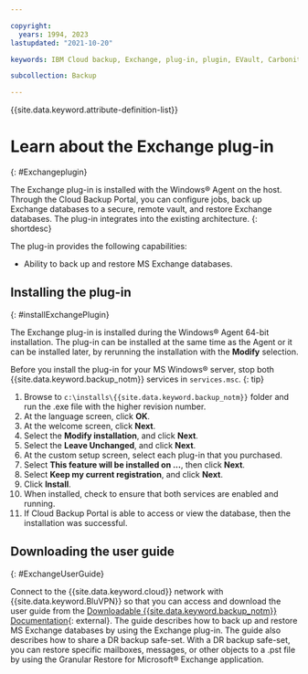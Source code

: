 ```yaml
---

copyright:
  years: 1994, 2023
lastupdated: "2021-10-20"

keywords: IBM Cloud backup, Exchange, plug-in, plugin, EVault, Carbonite

subcollection: Backup

---
```

{{site.data.keyword.attribute-definition-list}}

# Learn about the Exchange plug-in
{: #Exchangeplugin}

The Exchange plug-in is installed with the Windows&reg; Agent on the host. Through the Cloud Backup Portal, you can configure jobs, back up Exchange databases to a secure, remote vault, and restore Exchange databases. The plug-in integrates into the existing architecture.
{: shortdesc}

The plug-in provides the following capabilities:
- Ability to back up and restore MS Exchange databases.

## Installing the plug-in
{: #installExchangePlugin}

The Exchange plug-in is installed during the Windows&reg; Agent 64-bit installation. The plug-in can be installed at the same time as the Agent or it can be installed later, by rerunning the installation with the **Modify** selection.

Before you install the plug-in for your MS Windows&reg; server, stop both {{site.data.keyword.backup_notm}} services in `services.msc`.
{: tip}

1. Browse to `c:\installs\{{site.data.keyword.backup_notm}}` folder and run the .exe file with the higher revision number.
2. At the language screen, click **OK**.
3. At the welcome screen, click **Next**.
4. Select the **Modify installation**, and click **Next**.
5. Select the **Leave Unchanged**, and click **Next**.
6. At the custom setup screen, select each plug-in that you purchased.
7. Select **This feature will be installed on ...**, then click **Next**.
8. Select **Keep my current registration**, and click **Next**.
9. Click **Install**.
10. When installed, check to ensure that both services are enabled and running.
11. If Cloud Backup Portal is able to access or view the database, then the installation was successful.

## Downloading the user guide
{: #ExchangeUserGuide}

Connect to the {{site.data.keyword.cloud}} network with {{site.data.keyword.BluVPN}} so that you can access and download the user guide from the [Downloadable {{site.data.keyword.backup_notm}} Documentation](http://downloads.service.softlayer.com/evault/Documentation/){: external}. The guide describes how to back up and restore MS Exchange databases by using the Exchange plug-in. The guide also describes how to share a DR backup safe-set. With a DR backup safe-set, you can restore specific mailboxes, messages, or other objects to a .pst file by using the Granular Restore for Microsoft&reg; Exchange application.
